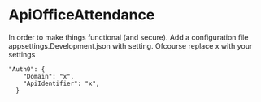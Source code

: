 # ApiOfficeAttendance
In order to make things functional (and secure). 
Add a configuration file appsettings.Development.json with setting. Ofcourse replace x with your settings

    "Auth0": {
        "Domain": "x",
        "ApiIdentifier": "x",
      }
